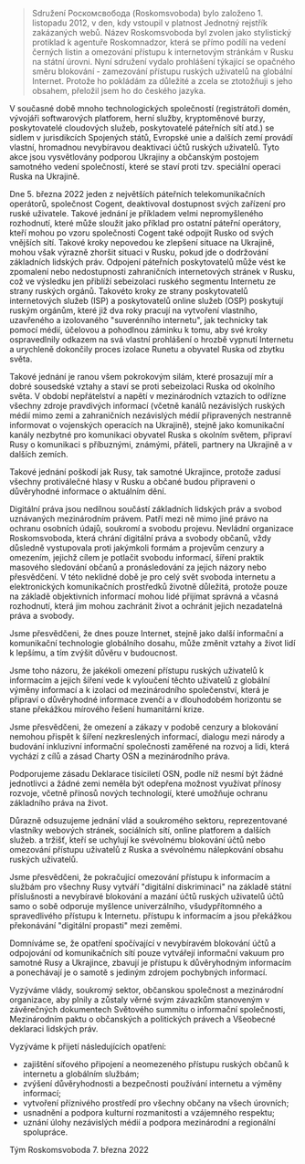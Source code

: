 <!-- dcterms:title = Prohlášení sdružení Roskomsvoboda v souvislosti se sankcemi zahraničních IT společností vůči ruským uživatelům Internetu -->
<!-- dcterms:abstract = Sdružení Роскомсвобода (Roskomsvoboda) bylo založeno 1. listopadu 2012, v den, kdy vstoupil v platnost Jednotný rejstřík zakázaných webů. Název Roskomsvoboda byl zvolen jako stylistický protiklad k agentuře Roskomnadzor, která se přímo podílí na vedení černých listin a omezování přístupu k internetovým stránkám v Rusku na státní úrovni. Nyní sdružení vydalo prohlášení týkající se opačného směru blokování - zamezování přístupu ruských uživatelů na globální Internet. Protože ho pokládám za důležité a zcela se ztotožňuji s jeho obsahem, přeložil jsem ho do českého jazyka. -->
<!-- x4w:category = Politika -->
<!-- dcterms:creator = Michal Altair Valášek -->
<!-- dcterms:dateAccepted = 2022-03-12 -->
<!-- x4w:pictureUrl = /perex-pictures/20191117-svoboda.jpg -->
<!-- x4w:pictureWidth = 150 -->
<!-- x4w:pictureHeight = 150 -->
<!-- x4w:coverUrl = /cover-pictures/20190128-cf-geoip.png -->

> Sdružení Роскомсвобода (Roskomsvoboda) bylo založeno 1. listopadu 2012, v den, kdy vstoupil v platnost Jednotný rejstřík zakázaných webů. Název Roskomsvoboda byl zvolen jako stylistický protiklad k agentuře Roskomnadzor, která se přímo podílí na vedení černých listin a omezování přístupu k internetovým stránkám v Rusku na státní úrovni. Nyní sdružení vydalo prohlášení týkající se opačného směru blokování - zamezování přístupu ruských uživatelů na globální Internet. Protože ho pokládám za důležité a zcela se ztotožňuji s jeho obsahem, přeložil jsem ho do českého jazyka.

V současné době mnoho technologických společností (registrátoři domén, vývojáři softwarových platforem, herní služby, kryptoměnové burzy, poskytovatelé cloudových služeb, poskytovatelé páteřních sítí atd.) se sídlem v jurisdikcích Spojených států, Evropské unie a dalších zemí provádí vlastní, hromadnou nevybíravou deaktivaci účtů ruských uživatelů. Tyto akce jsou vysvětlovány podporou Ukrajiny a občanským postojem samotného vedení společností, které se staví proti tzv. speciální operaci Ruska na Ukrajině.

Dne 5. března 2022 jeden z největších páteřních telekomunikačních operátorů, společnost Cogent, deaktivoval dostupnost svých zařízení pro ruské uživatele. Takové jednání je příkladem velmi nepromyšleného rozhodnutí, které může sloužit jako příklad pro ostatní páteřní operátory, kteří mohou po vzoru společnosti Cogent také odpojit Rusko od svých vnějších sítí. Takové kroky nepovedou ke zlepšení situace na Ukrajině, mohou však výrazně zhoršit situaci v Rusku, pokud jde o dodržování základních lidských práv. Odpojení páteřních poskytovatelů může vést ke zpomalení nebo nedostupnosti zahraničních internetových stránek v Rusku, což ve výsledku jen přiblíží sebeizolaci ruského segmentu Internetu ze strany ruských orgánů. Takovéto kroky ze strany poskytovatelů internetových služeb (ISP) a poskytovatelů online služeb (OSP) poskytují ruským orgánům, které již dva roky pracují na vytvoření vlastního, uzavřeného a izolovaného "suverénního internetu", jak technicky tak pomocí médií, účelovou a pohodlnou záminku k tomu, aby své kroky ospravedlnily odkazem na svá vlastní prohlášení o hrozbě vypnutí Internetu a urychleně dokončily proces izolace Runetu a obyvatel Ruska od zbytku světa.

Takové jednání je ranou všem pokrokovým silám, které prosazují mír a dobré sousedské vztahy a staví se proti sebeizolaci Ruska od okolního světa. V období nepřátelství a napětí v mezinárodních vztazích to odřízne všechny zdroje pravdivých informací (včetně kanálů nezávislých ruských médií mimo zemi a zahraničních nezávislých médií připravených nestranně informovat o vojenských operacích na Ukrajině), stejně jako komunikační kanály nezbytné pro komunikaci obyvatel Ruska s okolním světem, připraví Rusy o komunikaci s příbuznými, známými, přáteli, partnery na Ukrajině a v dalších zemích.

Takové jednání poškodí jak Rusy, tak samotné Ukrajince, protože zadusí všechny protiválečné hlasy v Rusku a občané budou připraveni o důvěryhodné informace o aktuálním dění.

Digitální práva jsou nedílnou součástí základních lidských práv a svobod uznávaných mezinárodním právem. Patří mezi ně mimo jiné právo na ochranu osobních údajů, soukromí a svobodu projevu. Nevládní organizace Roskomsvoboda, která chrání digitální práva a svobody občanů, vždy důsledně vystupovala proti jakýmkoli formám a projevům cenzury a omezením, jejichž cílem je potlačit svobodu informací, šíření praktik masového sledování občanů a pronásledování za jejich názory nebo přesvědčení. V této neklidné době je pro celý svět svoboda internetu a elektronických komunikačních prostředků životně důležitá, protože pouze na základě objektivních informací mohou lidé přijímat správná a včasná rozhodnutí, která jim mohou zachránit život a ochránit jejich nezadatelná práva a svobody.

Jsme přesvědčeni, že dnes pouze Internet, stejně jako další informační a komunikační technologie globálního dosahu, může změnit vztahy a život lidí k lepšímu, a tím zvýšit důvěru v budoucnost.

Jsme toho názoru, že jakékoli omezení přístupu ruských uživatelů k informacím a jejich šíření vede k vyloučení těchto uživatelů z globální výměny informací a k izolaci od mezinárodního společenství, která je připraví o důvěryhodné informace zvenčí a v dlouhodobém horizontu se stane překážkou mírového řešení humanitární krize.

Jsme přesvědčeni, že omezení a zákazy v podobě cenzury a blokování nemohou přispět k šíření nezkreslených informací, dialogu mezi národy a budování inkluzivní informační společnosti zaměřené na rozvoj a lidi, která vychází z cílů a zásad Charty OSN a mezinárodního práva. 

Podporujeme zásadu Deklarace tisíciletí OSN, podle níž nesmí být žádné jednotlivci a žádné zemi neměla být odepřena možnost využívat přínosy rozvoje, včetně přínosů nových technologií, které umožňuje ochranu základního práva na život.

Důrazně odsuzujeme jednání vlád a soukromého sektoru, reprezentované vlastníky webových stránek, sociálních sítí, online platforem a dalších služeb. a tržišť, kteří se uchylují ke svévolnému blokování účtů nebo omezování přístupu uživatelů z Ruska a svévolnému nálepkování obsahu ruských uživatelů.

Jsme přesvědčeni, že pokračující omezování přístupu k informacím a službám pro všechny Rusy vytváří "digitální diskriminaci" na základě státní příslušnosti a nevybíravé blokování a mazání účtů ruských uživatelů účtů samo o sobě odporuje myšlence univerzálního, všudypřítomného a spravedlivého přístupu k Internetu. přístupu k informacím a jsou překážkou překonávání "digitální propasti" mezi zeměmi.

Domníváme se, že opatření spočívající v nevybíravém blokování účtů a odpojování od komunikačních sítí pouze vytvářejí informační vakuum pro samotné Rusy a Ukrajince, zbavují je přístupu k důvěryhodným informacím a ponechávají je o samotě s jediným zdrojem pochybných informací.

Vyzýváme vlády, soukromý sektor, občanskou společnost a mezinárodní organizace, aby plnily a zůstaly věrné svým závazkům stanoveným v závěrečných dokumentech Světového summitu o informační společnosti, Mezinárodním paktu o občanských a politických právech a Všeobecné deklaraci lidských práv.

Vyzýváme k přijetí následujících opatření:
* zajištění síťového připojení a neomezeného přístupu ruských občanů k internetu a globálním službám;
* zvýšení důvěryhodnosti a bezpečnosti používání internetu a výměny informací;
* vytvoření příznivého prostředí pro všechny občany na všech úrovních;
* usnadnění a podpora kulturní rozmanitosti a vzájemného respektu;
* uznání úlohy nezávislých médií a podpora mezinárodní a regionální spolupráce.

Tým Roskomsvoboda
7. března 2022
